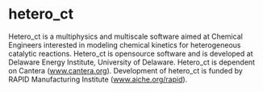 # hetero_ct
Hetero_ct is a multiphysics and multiscale software aimed at Chemical Engineers interested in modeling chemical kinetics for heterogeneous catalytic reactions. Hetero_ct is opensource software and is developed at Delaware Energy Institute, University of Delaware. Hetero_ct is dependent on Cantera (www.cantera.org). Development of hetero_ct is funded by RAPID Manufacturing Institute (www.aiche.org/rapid).
